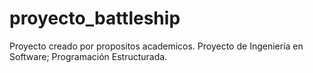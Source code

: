 # proyecto_battleship
Proyecto creado por propositos academicos. Proyecto de Ingeniería en Software; Programación Estructurada.
